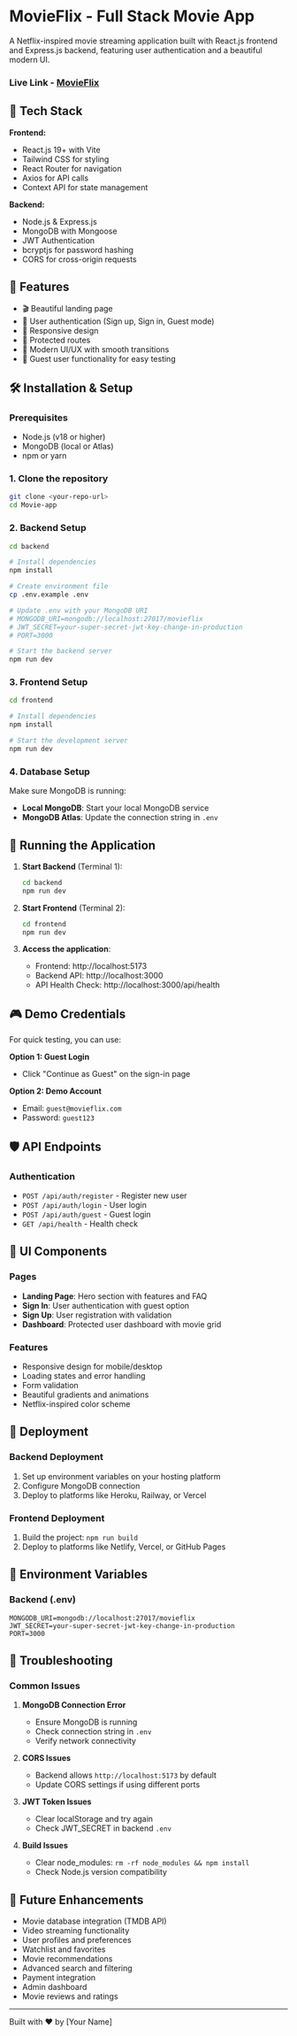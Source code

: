 # MovieFlix - Full Stack Movie App

A Netflix-inspired movie streaming application built with React.js frontend and Express.js backend, featuring user authentication and a beautiful modern UI.

### Live Link - [MovieFlix](https://moviee-flixx.netlify.app/)

## 🚀 Tech Stack

**Frontend:**
- React.js 19+ with Vite
- Tailwind CSS for styling
- React Router for navigation
- Axios for API calls
- Context API for state management

**Backend:**
- Node.js & Express.js
- MongoDB with Mongoose
- JWT Authentication
- bcryptjs for password hashing
- CORS for cross-origin requests

## 📸 Features

- 🎬 Beautiful landing page
- 🔐 User authentication (Sign up, Sign in, Guest mode)
- 📱 Responsive design
- 🎯 Protected routes
- 🚀 Modern UI/UX with smooth transitions
- 👤 Guest user functionality for easy testing

## 🛠️ Installation & Setup

### Prerequisites
- Node.js (v18 or higher)
- MongoDB (local or Atlas)
- npm or yarn

### 1. Clone the repository
```bash
git clone <your-repo-url>
cd Movie-app
```

### 2. Backend Setup

```bash
cd backend

# Install dependencies
npm install

# Create environment file
cp .env.example .env

# Update .env with your MongoDB URI
# MONGODB_URI=mongodb://localhost:27017/movieflix
# JWT_SECRET=your-super-secret-jwt-key-change-in-production
# PORT=3000

# Start the backend server
npm run dev
```

### 3. Frontend Setup

```bash
cd frontend

# Install dependencies
npm install

# Start the development server
npm run dev
```

### 4. Database Setup

Make sure MongoDB is running:
- **Local MongoDB**: Start your local MongoDB service
- **MongoDB Atlas**: Update the connection string in `.env`

## 🚦 Running the Application

1. **Start Backend** (Terminal 1):
   ```bash
   cd backend
   npm run dev
   ```

2. **Start Frontend** (Terminal 2):
   ```bash
   cd frontend
   npm run dev
   ```

3. **Access the application**:
   - Frontend: http://localhost:5173
   - Backend API: http://localhost:3000
   - API Health Check: http://localhost:3000/api/health

## 🎮 Demo Credentials

For quick testing, you can use:

**Option 1: Guest Login**
- Click "Continue as Guest" on the sign-in page

**Option 2: Demo Account**
- Email: `guest@movieflix.com`
- Password: `guest123`

## 🛡️ API Endpoints

### Authentication
- `POST /api/auth/register` - Register new user
- `POST /api/auth/login` - User login
- `POST /api/auth/guest` - Guest login
- `GET /api/health` - Health check

## 🎨 UI Components

### Pages
- **Landing Page**: Hero section with features and FAQ
- **Sign In**: User authentication with guest option
- **Sign Up**: User registration with validation
- **Dashboard**: Protected user dashboard with movie grid

### Features
- Responsive design for mobile/desktop
- Loading states and error handling
- Form validation
- Beautiful gradients and animations
- Netflix-inspired color scheme

## 🚀 Deployment

### Backend Deployment
1. Set up environment variables on your hosting platform
2. Configure MongoDB connection
3. Deploy to platforms like Heroku, Railway, or Vercel

### Frontend Deployment
1. Build the project: `npm run build`
2. Deploy to platforms like Netlify, Vercel, or GitHub Pages

## 🔧 Environment Variables

### Backend (.env)
```env
MONGODB_URI=mongodb://localhost:27017/movieflix
JWT_SECRET=your-super-secret-jwt-key-change-in-production
PORT=3000
```

## 🐛 Troubleshooting

### Common Issues

1. **MongoDB Connection Error**
   - Ensure MongoDB is running
   - Check connection string in `.env`
   - Verify network connectivity

2. **CORS Issues**
   - Backend allows `http://localhost:5173` by default
   - Update CORS settings if using different ports

3. **JWT Token Issues**
   - Clear localStorage and try again
   - Check JWT_SECRET in backend `.env`

4. **Build Issues**
   - Clear node_modules: `rm -rf node_modules && npm install`
   - Check Node.js version compatibility

## 🌟 Future Enhancements

- Movie database integration (TMDB API)
- Video streaming functionality
- User profiles and preferences
- Watchlist and favorites
- Movie recommendations
- Advanced search and filtering
- Payment integration
- Admin dashboard
- Movie reviews and ratings

---

Built with ❤️ by [Your Name]
